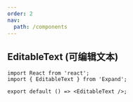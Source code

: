 ```yaml
---
order: 2
nav:
  path: /components
---
```

## EditableText (可编辑文本)
```tsx
import React from 'react';
import { EditableText } from 'Expand';

export default () => <EditableText />;

```